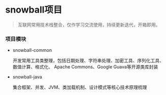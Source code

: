 # snowball项目

> 互联网常用技术栈整合，仅作学习交流使用，持续更新迭代，开箱即用。

### 项目模块
  
- snowball-common

  开发常用工具类整理，包括日期处理、字符串处理、加密工具、序列化工具、数值计算、格式化、
Apache Commons、Google Guava等开源类库封装


- snowball-java
   
   集合框架、并发、JVM、类加载机制、设计模式等核心技术原理梳理
   

